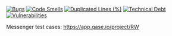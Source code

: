[![Bugs](https://sonarcloud.io/api/project_badges/measure?project=ravudi_web&metric=bugs&token=11b963159ccf3ada450d7ad44e28c0fd27fd2c17)](https://sonarcloud.io/dashboard?id=ravudi_web)
[![Code Smells](https://sonarcloud.io/api/project_badges/measure?project=ravudi_web&metric=code_smells&token=11b963159ccf3ada450d7ad44e28c0fd27fd2c17)](https://sonarcloud.io/dashboard?id=ravudi_web)
[![Duplicated Lines (%)](https://sonarcloud.io/api/project_badges/measure?project=ravudi_web&metric=duplicated_lines_density&token=11b963159ccf3ada450d7ad44e28c0fd27fd2c17)](https://sonarcloud.io/dashboard?id=ravudi_web)
[![Technical Debt](https://sonarcloud.io/api/project_badges/measure?project=ravudi_web&metric=sqale_index&token=11b963159ccf3ada450d7ad44e28c0fd27fd2c17)](https://sonarcloud.io/dashboard?id=ravudi_web)
[![Vulnerabilities](https://sonarcloud.io/api/project_badges/measure?project=ravudi_web&metric=vulnerabilities&token=11b963159ccf3ada450d7ad44e28c0fd27fd2c17)](https://sonarcloud.io/dashboard?id=ravudi_web)


Messenger test cases: https://app.qase.io/project/RW
